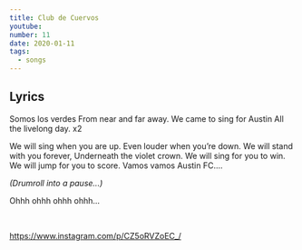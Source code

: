 ```yaml
---
title: Club de Cuervos
youtube: 
number: 11
date: 2020-01-11
tags:
  - songs
---
```


## Lyrics
Somos los verdes
From near and far away.
We came to sing for Austin
All the livelong day. 
x2

We will sing when you are up.
Even louder when you’re down.
We will stand with you forever,
Underneath the violet crown.
We will sing for you to win.
We will jump for you to score.
Vamos vamos Austin FC....


<i>(Drumroll into a pause...)</i>
 

Ohhh ohhh ohhh ohhh...

<br>

https://www.instagram.com/p/CZ5oRVZoEC_/